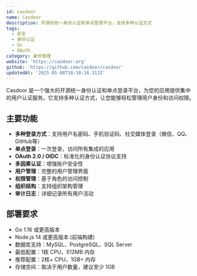 ```yaml
---
id: casdoor
name: Casdoor
description: 开源的统一身份认证和单点登录平台，支持多种认证方式
tags:
  - 安全
  - 身份认证
  - Go
  - OAuth
category: 身份管理
website: 'https://casdoor.org'
github: 'https://github.com/casdoor/casdoor'
updatedAt: '2025-05-08T18:10:18.313Z'
---
```


Casdoor 是一个强大的开源统一身份认证和单点登录平台，为您的应用提供集中的用户认证服务。它支持多种认证方式，让您能够轻松管理用户身份和访问权限。

## 主要功能

- **多种登录方式**：支持用户名密码、手机验证码、社交媒体登录（微信、QQ、GitHub等）
- **单点登录**：一次登录，访问所有集成的应用
- **OAuth 2.0 / OIDC**：标准化的身份认证协议支持
- **多因素认证**：增强账户安全性
- **用户管理**：完整的用户管理界面
- **权限管理**：基于角色的访问控制
- **组织结构**：支持组织架构管理
- **审计日志**：详细记录所有用户活动

## 部署要求

- Go 1.16 或更高版本
- Node.js 14 或更高版本 (前端构建)
- 数据库支持：MySQL、PostgreSQL、SQL Server
- 最低配置：1核 CPU，512MB 内存
- 推荐配置：2核+ CPU，1GB+ 内存
- 存储空间：取决于用户数量，建议至少 1GB 
